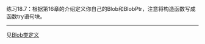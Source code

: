 练习18.7：根据第16章的介绍定义你自己的Blob和BlobPtr，注意将构造函数写成函数try语句块。

---

见[Blob类定义](../ch16_Templates_and_GenericProgramming/example_template_class/Blob.h)
